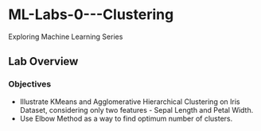 # ML-Labs-0---Clustering
Exploring Machine Learning Series


## Lab Overview  
### Objectives

- Illustrate KMeans and Agglomerative Hierarchical Clustering on Iris Dataset, considering only two features - Sepal Length and Petal Width.
- Use Elbow Method as a way to find optimum number of clusters.

